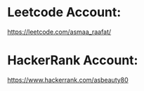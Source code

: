 # Leetcode Account:
https://leetcode.com/asmaa_raafat/

# HackerRank Account:
https://www.hackerrank.com/asbeauty80
